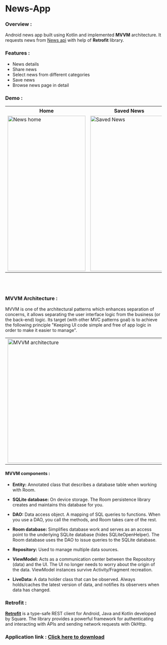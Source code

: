 # News-App

### Overview :
Android news app built using Kotlin and implemented **MVVM** architecture. It requests news from <a href="https://newsapi.org/">News api</a> with help of  **Retrofit** library.

### Features :
* News details
* Share news
* Select news from different categories
* Save news
* Browse news page in detail

 ### Demo : 
 
 <table align="center">
  <tr>
    <th>Home</th>
    <th>Saved News</th>
    <th>Share news</th>
  </tr>
  <tr>
    <td><img src="https://github.com/Raj-m01/News-App/blob/master/screenshots/App_home.gif" alt="News home" style="width:250px;height:500px;"></td>
    <td><img src="https://user-images.githubusercontent.com/79650580/148636163-39cc92db-8472-4129-b720-a247f40dc998.jpg" alt="Saved News" style="width:250px;height:500px;"></td>
    <td><img src="https://user-images.githubusercontent.com/79650580/148540369-f782a187-b760-42c8-9eb0-8cd461ae7e27.jpg" alt="Image - news sharing" style="width:250px;height:500px;"></td>
  </tr>
   
</table><br><br>



### MVVM Architecture : 

MVVM is one of the architectural patterns which enhances separation of concerns, it allows separating the user interface logic from the business (or the back-end) logic. Its target (with other MVC patterns goal) is to achieve the following principle "Keeping UI code simple and free of app logic in order to make it easier to manage".

<table align="center" cellpadding="0" cellspacing="0" border="0" width="100%">
<tr><td >
<img style="width:600px;height:400px;" src="https://miro.medium.com/max/875/1*itYWsxQTfq7xTuvIMrVhYg.png" alt="MVVM architecture">
</td></tr>
</table>


#### MVVM components : 

* **Entity:** Annotated class that describes a database table when working with Room.

 * **SQLite database:** On device storage. The Room persistence library creates and maintains this database for you.

 * **DAO:** Data access object. A mapping of SQL queries to functions. When you use a DAO, you call the methods, and Room takes care of the rest.

 * **Room database:** Simplifies database work and serves as an access point to the underlying SQLite database (hides SQLiteOpenHelper). The Room database uses the DAO to issue queries to the SQLite database.

 * **Repository:** Used to manage multiple data sources.

 * **ViewModel:** Acts as a communication center between the Repository (data) and the UI. The UI no longer needs to worry about the origin of the data. ViewModel instances survive Activity/Fragment recreation.

 * **LiveData:** A data holder class that can be observed. Always holds/caches the latest version of data, and notifies its observers when data has changed.
 
 
### Retrofit : 
<a href="https://square.github.io/retrofit/"><b>Retrofit</b></a> is a type-safe REST client for Android, Java and Kotlin developed by Square. The library provides a powerful framework for authenticating and interacting with APIs and sending network requests with OkHttp.

### Application link : <a href="https://drive.google.com/file/d/1u0A4mCkY98cfavE32c6GH_bVp0v9wujr/view?usp=sharing">**Click here to download**</a>
